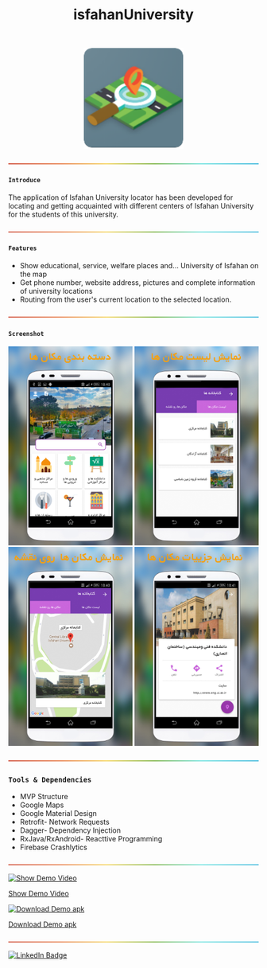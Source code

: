  
<h1 align="center"> isfahanUniversity </h1>
<br>
<p align="center">
    <img alt="isfahanUniversity" title="isfahanUniversity" src="ScreenShots/mainIcon.png" width="200">
</p>


![-----------------------------------------------------](ScreenShots/rainbow.png)

#### `Introduce`

The application of Isfahan University locator has been developed for locating and getting acquainted with different centers of Isfahan University for the students of this university.


![-----------------------------------------------------](ScreenShots/rainbow.png)

#### `Features`
* Show educational, service, welfare places and… University of Isfahan on the map
* Get phone number, website address, pictures and complete information of university locations
* Routing from the user's current location to the selected location.

![-----------------------------------------------------](ScreenShots/rainbow.png)

#### `Screenshot` 

<p align="center">
  <img src = "ScreenShots/screenshot1.jpg" width=250>
   <img src = "ScreenShots/screenshot2.jpg" width=250>
  <br>
   <img src = "ScreenShots/screenshot3.jpg" width=250>
   <img src = "ScreenShots/screenshot4.jpg" width=250>
  </p>
  

 ![-----------------------------------------------------](ScreenShots/rainbow.png)
  
### `Tools & Dependencies`
* MVP Structure
* Google Maps
* Google Material Design
* Retrofit- Network Requests
* Dagger- Dependency Injection
* RxJava/RxAndroid- Reacttive Programming
* Firebase Crashlytics

 ![-----------------------------------------------------](ScreenShots/rainbow.png)

[![Show Demo Video](https://img.shields.io/badge/-Show%20Demo%20Video-red)](https://drive.google.com/file/d/193PONFCxdWDl9c0wrbsLojrL-PFImHxr/view?usp=sharing)

[Show Demo Video](https://drive.google.com/file/d/193PONFCxdWDl9c0wrbsLojrL-PFImHxr/view?usp=sharing)


[![Download Demo apk](https://img.shields.io/badge/-Download%20Demo%20apk-orange)](http://omidtaheri.ir/myRes/apks/isfahanLocations.apk)

[Download Demo apk](http://omidtaheri.ir/myRes/apks/isfahanLocations.apk)


![-----------------------------------------------------](ScreenShots/rainbow.png)

[![LinkedIn Badge](https://img.shields.io/badge/LinkedIn-0077B5?style=for-the-badge&logo=linkedin&logoColor=white)](https://www.linkedin.com/in/omid-taheri)
